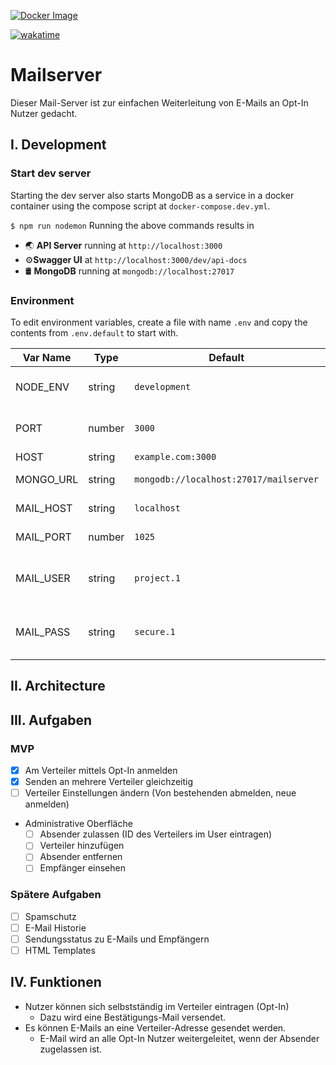 [![Docker Image](https://github.com/JanneckLange/mailserver/actions/workflows/pushToDocker.yml/badge.svg?branch=master)](https://hub.docker.com/repository/docker/sapza/mailserver)

[![wakatime](https://wakatime.com/badge/user/f75702c6-6ecd-478f-a765-9c0a07c62d50/project/211f7cb7-35d5-4675-a4ba-91e94c2bcdfc.svg)](https://wakatime.com/@f75702c6-6ecd-478f-a765-9c0a07c62d50)

# Mailserver

Dieser Mail-Server ist zur einfachen Weiterleitung von E-Mails an Opt-In Nutzer gedacht.

## I. Development

### Start dev server

Starting the dev server also starts MongoDB as a service in a docker container using the compose script at `docker-compose.dev.yml`.

```$ npm run nodemon```
Running the above commands results in

* 🌏 **API Server** running at `http://localhost:3000`
* ⚙️**Swagger UI** at `http://localhost:3000/dev/api-docs`
* 🛢️ **MongoDB** running at `mongodb://localhost:27017`

### Environment

To edit environment variables, create a file with name `.env` and copy the contents from `.env.default` to start with.

| Var Name  | Type  | Default | Description  |
|---|---|---|---|
| NODE_ENV  | string  | `development` |API runtime environment. eg: `staging`  |
|  PORT | number  | `3000` | Port to run the API server on |
|  HOST | string  | `example.com:3000` | ? |
|  MONGO_URL | string  | `mongodb://localhost:27017/mailserver` | URL for MongoDB |
|  MAIL_HOST | string  | `localhost` | URL for Mailserver |
|  MAIL_PORT | number  | `1025` | Port for Mailserver |
|  MAIL_USER | string  | `project.1` | Username for Mailserver login |
|  MAIL_PASS | string  | `secure.1` | Password for Mailserver login |

## II. Architecture

## III. Aufgaben

### MVP

* [X] Am Verteiler mittels Opt-In anmelden
* [X] Senden an mehrere Verteiler gleichzeitig
* [ ] Verteiler Einstellungen ändern (Von bestehenden abmelden, neue anmelden)
* Administrative Oberfläche
  * [ ] Absender zulassen (ID des Verteilers im User eintragen)
  * [ ] Verteiler hinzufügen
  * [ ] Absender entfernen
  * [ ] Empfänger einsehen

### Spätere Aufgaben

* [ ] Spamschutz
* [ ] E-Mail Historie
* [ ] Sendungsstatus zu E-Mails und Empfängern
* [ ] HTML Templates

## IV. Funktionen

* Nutzer können sich selbstständig im Verteiler eintragen (Opt-In)
  * Dazu wird eine Bestätigungs-Mail versendet.
* Es können E-Mails an eine Verteiler-Adresse gesendet werden.
  * E-Mail wird an alle Opt-In Nutzer weitergeleitet, wenn der Absender zugelassen ist.
